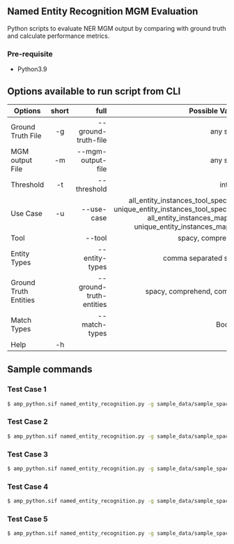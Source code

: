 ## Named Entity Recognition MGM Evaluation

Python scripts to evaluate NER MGM output by comparing with ground truth and calculate performance metrics.

### Pre-requisite 
- Python3.9

## Options available to run script from CLI

| Options   |      short      |  full | Possible Values |
|----------|:-------------:|------:|------:|
| Ground Truth File |  -g | --ground-truth-file | any string |
| MGM output File |  -m | --mgm-output-file | any string |
| Threshold |  -t | --threshold | integer |
| Use Case |  -u | --use-case | all_entity_instances_tool_specified, unique_entity_instances_tool_specified, all_entity_instances_mapped, unique_entity_instances_mapped |
| Tool | | --tool | spacy, comprehend |
| Entity Types | | --entity-types | comma separated string |
| Ground Truth Entities | | --ground-truth-entities | spacy, comprehend, common |
| Match Types | | --match-types | Boolean | Default is False
| Help |  -h | | |

## Sample commands

### Test Case 1
```bash
$ amp_python.sif named_entity_recognition.py -g sample_data/sample_spacy_gt.csv -m sample_data/sample_spacy.json -u all_entity_instances_tool_specified --tool spacy
```

### Test Case 2
```bash
$ amp_python.sif named_entity_recognition.py -g sample_data/sample_spacy_gt.csv -m sample_data/sample_spacy.json -u unique_entity_instances_mapped --ground-truth-entities spacy
```

### Test Case 3
```bash
$ amp_python.sif named_entity_recognition.py -g sample_data/sample_spacy_gt.csv -m sample_data/sample_spacy.json -u all_entity_instances_tool_specified --tool spacy --match-types y
```

### Test Case 4
```bash
$ amp_python.sif named_entity_recognition.py -g sample_data/sample_spacy_gt.csv -m sample_data/sample_aws.json -u unique_entity_instances_mapped --ground-truth-entities spacy --match-types n
```

### Test Case 5
```bash
$ amp_python.sif named_entity_recognition.py -g sample_data/sample_spacy_gt.csv -m sample_data/sample_aws.json -u all_entity_instances_mapped --ground-truth-entities spacy --match-types y
```